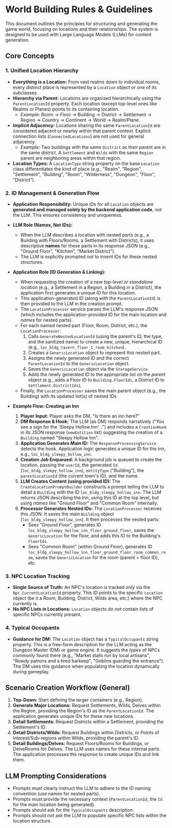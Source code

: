 # World Building Rules & Guidelines

This document outlines the principles for structuring and generating the game world, focusing on locations and their relationships. The system is designed to be used with Large Language Models (LLMs) for content generation.

## Core Concepts

### 1. Unified Location Hierarchy

*   **Everything is a Location:** From vast realms down to individual rooms, every distinct place is represented by a `Location` object or one of its subclasses.
*   **Hierarchy via Parent:** Locations are organized hierarchically using the `ParentLocationId` property. Each location (except top-level ones like Realms or Planes) points to its containing location.
    *   *Example:* Room -> Floor -> Building -> District -> Settlement -> Region -> Country -> Continent -> World -> Realm/Plane.
*   **Implicit Adjacency:** Locations sharing the same `ParentLocationId` are considered adjacent or nearby within that parent context. Explicit connection lists (`ConnectedLocations`) are not used for general adjacency.
    *   *Example:* Two buildings with the same `District` as their parent are in the same district. A `Settlement` and `Wilds` with the same `Region` parent are neighboring areas within that region.
*   **Location Types:** A `LocationType` string property on the base `Location` class differentiates the kind of place (e.g., "Realm", "Region", "Settlement", "Building", "Room", "Wilderness", "Dungeon", "Floor", "District").

### 2. ID Management & Generation Flow

*   **Application Responsibility:** Unique IDs for all `Location` objects are **generated and managed solely by the backend application code**, *not* the LLM. This ensures consistency and uniqueness.
*   **LLM Role (Names, Not IDs):**
    *   When the LLM describes a location with nested parts (e.g., a Building with Floors/Rooms, a Settlement with Districts), it uses descriptive **names** for these parts in its response JSON (e.g., "Ground Floor", "Kitchen", "Market District").
    *   The LLM is explicitly prompted *not* to invent IDs for these nested structures.
*   **Application Role (ID Generation & Linking):**
    *   When requesting the creation of a *new top-level or standalone location* (e.g., a Settlement in a Region, a Building in a District), the application first generates a unique ID for this location.
    *   This application-generated ID (along with the `ParentLocationId`) is then provided to the LLM in the creation prompt.
    *   The `LocationProcessor` service parses the LLM's response JSON (which includes the application-provided ID for the main location and *names* for nested parts).
    *   For each named nested part (Floor, Room, District, etc.), the `LocationProcessor`:
        1.  Calls `GenerateNestedLocationId` (using the parent's ID, the type, and the sanitized name) to create a new, unique, hierarchical ID (e.g., `loc_bldg_tavern_floor_1_room_kitchen`).
        2.  Creates a `GenericLocation` object to represent this nested part.
        3.  Assigns the newly generated ID and the correct `ParentLocationId` to the `GenericLocation` object.
        4.  Saves the `GenericLocation` object via the `StorageService`.
        5.  Adds the newly generated ID to the appropriate list on the *parent* object (e.g., adds a Floor ID to `Building.FloorIds`, a District ID to `Settlement.DistrictIds`).
    *   Finally, the `LocationProcessor` saves the main parent object (e.g., the Building) with its updated list(s) of nested IDs.

*   **Example Flow: Creating an Inn**
    1.  **Player Input:** Player asks the DM, "Is there an inn here?"
    2.  **DM Response & Hook:** The LLM (as DM) responds narratively ("You see a sign for the 'Sleepy Hollow Inn'...") and includes a `CreationHook` in its JSON response (`newEntities` list) suggesting the creation of a `Building` named "Sleepy Hollow Inn".
    3.  **Application Generates Main ID:** The `ResponseProcessingService` detects the hook. Application logic generates a unique ID for the inn, e.g., `loc_bldg_sleepy_hollow_inn`.
    4.  **Creation Job Enqueued:** A background job is queued to create the location, passing the `userId`, the generated `Id` (`loc_bldg_sleepy_hollow_inn`), `entityType` ("Building"), the `parentLocationId` (the current town's ID), and the name.
    5.  **LLM Creates Content (using provided ID):** The `CreateLocationPromptBuilder` constructs a prompt telling the LLM to detail a `Building` with the ID `loc_bldg_sleepy_hollow_inn`. The LLM returns JSON describing the Inn, using this ID at the top level, but using *names* like "Ground Floor" and "Common Room" internally.
    6.  **Processor Generates Nested IDs:** The `LocationProcessor` receives this JSON. It saves the main `Building` object (`loc_bldg_sleepy_hollow_inn`). It then processes the nested parts:
        *   Sees "Ground Floor", generates ID `loc_bldg_sleepy_hollow_inn_floor_ground_floor`, saves the `GenericLocation` for the floor, and adds this ID to the Building's `FloorIds`.
        *   Sees "Common Room" (within Ground Floor), generates ID `loc_bldg_sleepy_hollow_inn_floor_ground_floor_room_common_room`, saves the `GenericLocation` for the room (parent = floor ID), etc.

### 3. NPC Location Tracking

*   **Single Source of Truth:** An NPC's location is tracked *only* via the `Npc.CurrentLocationId` property. This ID points to the specific `Location` object (be it a Room, Building, District, Wilds area, etc.) where the NPC currently is.
*   **No NPC Lists in Locations:** `Location` objects *do not* contain lists of specific NPCs currently present.

### 4. Typical Occupants

*   **Guidance for DM:** The `Location` object has a `TypicalOccupants` string property. This is a free-form description for the LLM acting as the Dungeon Master (DM) or game engine. It suggests the *types* of NPCs commonly found there (e.g., "Market stalls run by local artisans", "Rowdy patrons and a tired barkeep", "Goblins guarding the entrance"). The DM uses this guidance when populating the location dynamically during gameplay.

## Scenario Creation Workflow (General)

1.  **Top-Down:** Start defining the larger containers (e.g., Region).
2.  **Generate Major Locations:** Request Settlements, Wilds, Delves within the Region, providing the Region's ID as the `ParentLocationId`. The application generates unique IDs for these new locations.
3.  **Detail Settlements:** Request Districts within a Settlement, providing the Settlement's ID.
4.  **Detail Districts/Wilds:** Request Buildings within Districts, or Points of Interest/Sub-regions within Wilds, providing the parent's ID.
5.  **Detail Buildings/Delves:** Request Floors/Rooms for Buildings, or DelveRooms for Delves. The LLM uses names for these internal parts. The application processes the response to create unique IDs and link them.

## LLM Prompting Considerations

*   Prompts must clearly instruct the LLM to adhere to the ID naming convention (use names for nested parts).
*   Prompts must provide the necessary context (`ParentLocationId`, the `Id` for the main location being generated).
*   Prompts should ask for the `TypicalOccupants` description.
*   Prompts should *not* ask the LLM to populate specific NPC lists within the location structure.

